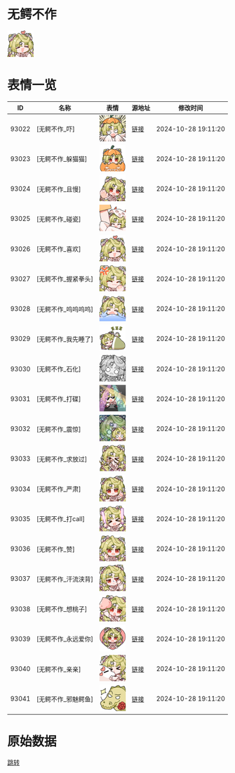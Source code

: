 # 无鳄不作

<img src="./cover.png" height="60" alt="cover" />

# 表情一览

|ID|名称|表情|源地址|修改时间|
|----|----|----|----|----|
|93022|[无鳄不作_吓]|<img src="./pic/093022_%5B无鳄不作_吓%5D.png" height="60" alt="吓"/>|[链接](https://i0.hdslb.com/bfs/garb/3bde395278e0e2e7ee04b8889eca8f2ae97fb901.png)|2024-10-28 19:11:20|
|93023|[无鳄不作_躲猫猫]|<img src="./pic/093023_%5B无鳄不作_躲猫猫%5D.png" height="60" alt="躲猫猫"/>|[链接](https://i0.hdslb.com/bfs/garb/1f1b3d7a421c7d457d174fa46f566c95a851d844.png)|2024-10-28 19:11:20|
|93024|[无鳄不作_且慢]|<img src="./pic/093024_%5B无鳄不作_且慢%5D.png" height="60" alt="且慢"/>|[链接](https://i0.hdslb.com/bfs/garb/1da3944b44922a87815144e1591a74461a990d41.png)|2024-10-28 19:11:20|
|93025|[无鳄不作_碰瓷]|<img src="./pic/093025_%5B无鳄不作_碰瓷%5D.png" height="60" alt="碰瓷"/>|[链接](https://i0.hdslb.com/bfs/garb/3aa37660ca06277f258a376cab889bb0a5d2f278.png)|2024-10-28 19:11:20|
|93026|[无鳄不作_喜欢]|<img src="./pic/093026_%5B无鳄不作_喜欢%5D.png" height="60" alt="喜欢"/>|[链接](https://i0.hdslb.com/bfs/garb/e8636010c8922f493cffebdb37af76b8e7d02670.png)|2024-10-28 19:11:20|
|93027|[无鳄不作_握紧拳头]|<img src="./pic/093027_%5B无鳄不作_握紧拳头%5D.png" height="60" alt="握紧拳头"/>|[链接](https://i0.hdslb.com/bfs/garb/41d9769009118c58dc6d79c805abae850481c4f9.png)|2024-10-28 19:11:20|
|93028|[无鳄不作_呜呜呜呜]|<img src="./pic/093028_%5B无鳄不作_呜呜呜呜%5D.png" height="60" alt="呜呜呜呜"/>|[链接](https://i0.hdslb.com/bfs/garb/e22ae32a5edf050a20cd1b2e08fdb99b834ba445.png)|2024-10-28 19:11:20|
|93029|[无鳄不作_我先睡了]|<img src="./pic/093029_%5B无鳄不作_我先睡了%5D.png" height="60" alt="我先睡了"/>|[链接](https://i0.hdslb.com/bfs/garb/b3c41fc4a7ea0bc12a55a16ee175ef42c9a345e4.png)|2024-10-28 19:11:20|
|93030|[无鳄不作_石化]|<img src="./pic/093030_%5B无鳄不作_石化%5D.png" height="60" alt="石化"/>|[链接](https://i0.hdslb.com/bfs/garb/cf437ff171c344867ed954361df18e7c2f4e7814.png)|2024-10-28 19:11:20|
|93031|[无鳄不作_打碟]|<img src="./pic/093031_%5B无鳄不作_打碟%5D.png" height="60" alt="打碟"/>|[链接](https://i0.hdslb.com/bfs/garb/3bca9d59a1ca61a9fd1a8cb0c0a95a22a8506bf0.png)|2024-10-28 19:11:20|
|93032|[无鳄不作_震惊]|<img src="./pic/093032_%5B无鳄不作_震惊%5D.png" height="60" alt="震惊"/>|[链接](https://i0.hdslb.com/bfs/garb/b2b0d27853ce7e94c63d6f860af20ce9aef0333b.png)|2024-10-28 19:11:20|
|93033|[无鳄不作_求放过]|<img src="./pic/093033_%5B无鳄不作_求放过%5D.png" height="60" alt="求放过"/>|[链接](https://i0.hdslb.com/bfs/garb/1f6778ecbe7859aece00e1edbf7a77add744e202.png)|2024-10-28 19:11:20|
|93034|[无鳄不作_严肃]|<img src="./pic/093034_%5B无鳄不作_严肃%5D.png" height="60" alt="严肃"/>|[链接](https://i0.hdslb.com/bfs/garb/e30a3b8b83a27ee67c1e1d6182f3660cdc1891ba.png)|2024-10-28 19:11:20|
|93035|[无鳄不作_打call]|<img src="./pic/093035_%5B无鳄不作_打call%5D.png" height="60" alt="打call"/>|[链接](https://i0.hdslb.com/bfs/garb/d3845692a71b1d36a8f188dda57503a8e82687f0.png)|2024-10-28 19:11:20|
|93036|[无鳄不作_赞]|<img src="./pic/093036_%5B无鳄不作_赞%5D.png" height="60" alt="赞"/>|[链接](https://i0.hdslb.com/bfs/garb/271c1e65ffe71b5d3def2721ec710c3fd4fa886a.png)|2024-10-28 19:11:20|
|93037|[无鳄不作_汗流浃背]|<img src="./pic/093037_%5B无鳄不作_汗流浃背%5D.png" height="60" alt="汗流浃背"/>|[链接](https://i0.hdslb.com/bfs/garb/197f1025c2ff8bc28d57f5ab7cd4458b9ddacb38.png)|2024-10-28 19:11:20|
|93038|[无鳄不作_想桃子]|<img src="./pic/093038_%5B无鳄不作_想桃子%5D.png" height="60" alt="想桃子"/>|[链接](https://i0.hdslb.com/bfs/garb/b99072acf35f7f672948266c53f11300aa78d943.png)|2024-10-28 19:11:20|
|93039|[无鳄不作_永远爱你]|<img src="./pic/093039_%5B无鳄不作_永远爱你%5D.png" height="60" alt="永远爱你"/>|[链接](https://i0.hdslb.com/bfs/garb/42befd969e000fbe06338f7806ee670a97104a8d.png)|2024-10-28 19:11:20|
|93040|[无鳄不作_亲亲]|<img src="./pic/093040_%5B无鳄不作_亲亲%5D.png" height="60" alt="亲亲"/>|[链接](https://i0.hdslb.com/bfs/garb/456ffbc577b1eaf70a2ba6fc37b2b4e94e6879dd.png)|2024-10-28 19:11:20|
|93041|[无鳄不作_邪魅鳄鱼]|<img src="./pic/093041_%5B无鳄不作_邪魅鳄鱼%5D.png" height="60" alt="邪魅鳄鱼"/>|[链接](https://i0.hdslb.com/bfs/garb/7dc591454a4c42732b60fc936025d27079f17986.png)|2024-10-28 19:11:20|

# 原始数据

[跳转](./raw.json)


